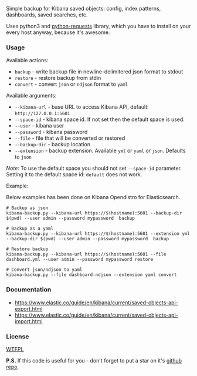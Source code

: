 Simple backup for Kibana saved objects: config, index patterns, dashboards, saved searches, etc.

Uses python3 and [python-requests](https://requests.readthedocs.io/) library, which you have to install on your every host anyway, because it's awesome.

### Usage
Available actions:

* `backup` - write backup file in newline-delimitered json format to stdout
* `restore` - restore backup from stdin
* `convert` - convert `json` or `ndjson` format to `yaml`

Available arguments:

* `--kibana-url` - base URL to access Kibana API, default: `http://127.0.0.1:5601`
* `--space-id` - kibana space id. If not set then the default space is used.
* `--user` - kibana user
* `--password` - kibana password
* `--file` - file that will be converted or restored
* `--backup-dir` - backup location
* `--extension` - backup extension. Available `yml` or `yaml` or `json`. Defaults to `json`

*Note:* To use the default space you should not set `--space-id` parameter. Setting it to the default space id: `default` does not work.

Example:

Below examples has been done on Kibana Opendistro for Elasticsearch.

```
# Backup as json
kibana-backup.py --kibana-url https://$(hostname):5601 --backup-dir $(pwd) --user admin --password mypassword  backup

# Backup as a yaml
kibana-backup.py --kibana-url https://$(hostname):5601 --extension yml --backup-dir $(pwd) --user admin --password mypassword  backup

# Restore backup
kibana-backup.py --kibana-url https://$(hostname):5601 --file dashboard.yml --user admin --password mypassword restore

# Convert json/ndjson to yaml
kibana-backup.py --file dashboard.ndjson --extension yaml convert
```

### Documentation

* https://www.elastic.co/guide/en/kibana/current/saved-objects-api-export.html
* https://www.elastic.co/guide/en/kibana/current/saved-objects-api-import.html

### License

[WTFPL](LICENSE)

**P.S.** If this code is useful for you - don't forget to put a star on it's [github repo](https://github.com/selivan/kibana-backup-simple).
